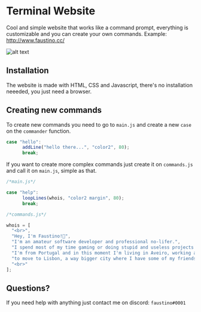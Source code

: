 # Terminal Website

Cool and simple website that works like a command prompt, everything is customizable and you can create your own commands.
Example: http://www.faustino.cc/

![alt text](https://i.imgur.com/59CZm9x.png)

## Installation

The website is made with HTML, CSS and Javascript, there's no installation neeeded, you just need a browser.

## Creating new commands

To create new commands you need to go to ```main.js``` and create a new ```case``` on the ```commander``` function.

```javascript
case "hello":
      addLine("hello there...", "color2", 80);
      break;
```

If you want to create more complex commands just create it on ```commands.js``` and call it on ```main.js```, simple as that.

```javascript
/*main.js*/

case "help":
      loopLines(whois, "color2 margin", 80);
      break;

/*commands.js*/

whois = [
  "<br>",
  "Hey, I'm Faustino!👋",
  "I'm an amateur software developer and professional no-lifer.",
  "I spend most of my time gaming or doing stupid and useless projects like this one.",
  "I'm from Portugal and in this moment I'm living in Aveiro, working and saving up",
  "to move to Lisbon, a way bigger city where I have some of my friends and my girlfriend :)",
  "<br>"
];
```

## Questions?

If you need help with anything just contact me on discord: ```faustino#0001```
